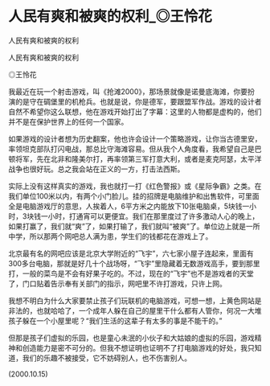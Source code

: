 # 人民有爽和被爽的权利_◎王怜花

人民有爽和被爽的权利

人民有爽和被爽的权利

◎王怜花

我最近在玩一个射击游戏，叫《抢滩2000》，那场景就像是诺曼底海滩，你要扮演的是守在碉堡里的机枪兵。也就是说，你是德军，要跟盟军作战。游戏的设计者自然不希望你这么联想，他在游戏开始打出了字幕：这里的人物都是虚构的，他们并不是在保护世界上的任何一个国家。

如果游戏的设计者想为历史翻案，他也许会设计一个策略游戏，让你当古德里安，率领坦克部队打闪电战，那总比守海滩容易。但从我个人角度看，我希望自己是巴顿将军，先在北非和隆美尔打，再率领第三军打意大利，或者是麦克阿瑟，太平洋战争也很好玩。总之我会站在正义的一方，打击法西斯。

实际上没有这样真实的游戏，我也就打一打《红色警报》或《星际争霸》之类。在我们单位100米以内，有两个小门脸儿。挂的招牌是电脑维护和出售软件，可里面全是电脑游戏厅的意思，人挨着人，6平方米之内能放下10张电脑桌，5块钱一小时，3块钱一小时，打通宵可以更便宜。我们在那里度过了许多激动人心的晚上，如果打赢了，我们就“爽”了，如果打输了，我们就叫“被爽”了。单位边上就是一所中学，所以那两个网吧总人满为患，学生们的钱都花在游戏上了。

北京最有名的网吧应该是北京大学附近的“飞宇”，六七家小屋子连起来，里面有300多台电脑，那就是好几十个战场呀，“飞宇”里隐藏着无数游戏高手，要到那里打，一般的菜鸟是不会有好果子吃的。不过，现在的“飞宇”也不是游戏者的天堂了，门口贴着告示奉有关部门的指示，网吧里不许打游戏，只许上网。

我想不明白为什么大家要禁止孩子们玩联机的电脑游戏，可想一想，上黄色网站是非法的，也就哈哈了，一个成年人躲在自己的屋里干什么都有人管你，何况一大堆孩子躲在一个小屋里呢？“我们生活的这辈子有太多的事是不能干的。”

但那是孩子们虚拟的乐园，也是童心未泯的小伙子和大姑娘的虚拟的乐园，游戏精神和创造能力是密不可分的。但我不想证明也证明不了打电脑游戏的好处，我只知道，我们的乐趣不被接受，它不妨碍别人，也不伤害别人。

(2000.10.15)